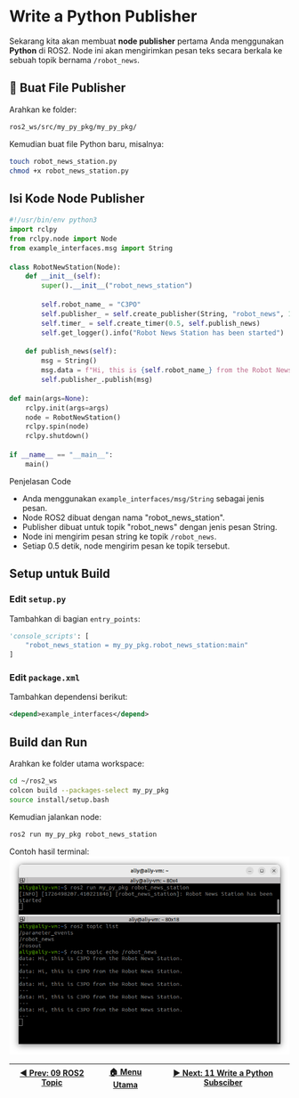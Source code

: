 
# Write a Python Publisher

Sekarang kita akan membuat **node publisher** pertama Anda menggunakan **Python** di ROS2. Node ini akan mengirimkan pesan teks secara berkala ke sebuah topik bernama `/robot_news`.

## 📁 Buat File Publisher

Arahkan ke folder:

```bash
ros2_ws/src/my_py_pkg/my_py_pkg/
```

Kemudian buat file Python baru, misalnya:

```bash
touch robot_news_station.py
chmod +x robot_news_station.py
```

## Isi Kode Node Publisher

```python
#!/usr/bin/env python3
import rclpy
from rclpy.node import Node
from example_interfaces.msg import String

class RobotNewStation(Node):
    def __init__(self):
        super().__init__("robot_news_station")

        self.robot_name_ = "C3PO"
        self.publisher_ = self.create_publisher(String, "robot_news", 10)
        self.timer_ = self.create_timer(0.5, self.publish_news)
        self.get_logger().info("Robot News Station has been started")
    
    def publish_news(self):
        msg = String()
        msg.data = f"Hi, this is {self.robot_name_} from the Robot News Station."
        self.publisher_.publish(msg)

def main(args=None):
    rclpy.init(args=args)
    node = RobotNewStation()
    rclpy.spin(node)
    rclpy.shutdown()

if __name__ == "__main__":
    main()
```

Penjelasan Code
- Anda menggunakan `example_interfaces/msg/String` sebagai jenis pesan.
- Node ROS2 dibuat dengan nama "robot_news_station".
- Publisher dibuat untuk topik "robot_news" dengan jenis pesan String.
- Node ini mengirim pesan string ke topik `/robot_news`.
- Setiap 0.5 detik, node mengirim pesan ke topik tersebut.


## Setup untuk Build

### Edit `setup.py`

Tambahkan di bagian `entry_points`:

```python
'console_scripts': [
    "robot_news_station = my_py_pkg.robot_news_station:main"
]
```

### Edit `package.xml`

Tambahkan dependensi berikut:

```xml
<depend>example_interfaces</depend>
```

## Build dan Run

Arahkan ke folder utama workspace:

```bash
cd ~/ros2_ws
colcon build --packages-select my_py_pkg
source install/setup.bash
```

Kemudian jalankan node:

```bash
ros2 run my_py_pkg robot_news_station
```

Contoh hasil terminal:
![terminal python publisher](/assets/terminal_python_publisher.png)

| [◀️ Prev: 09 ROS2 Topic](../09_ros2_topic/) | [🏠 Menu Utama](/) | [▶️ Next: 11 Write a Python Subsciber](../11_python_subscriber/) |
| ------------------------------------------ | ----------------- | --------------------------------------------------------------- |